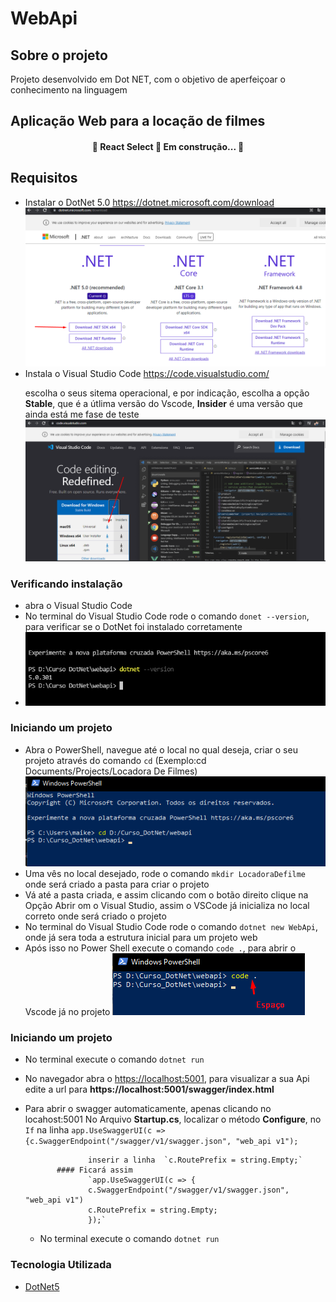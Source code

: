 # WebApi

## Sobre o projeto
Projeto desenvolvido em Dot NET, com o objetivo de aperfeiçoar o conhecimento na linguagem

## Aplicação Web para a locação de filmes

<h4 align="center">
  🚧  React Select 🚀 Em construção...  🚧
</h4>

## Requisitos

- Instalar o DotNet 5.0
  <https://dotnet.microsoft.com/download>
  <img src="assets/Screenshot_2.png">
- Instala o Visual Studio Code
  <https://code.visualstudio.com/>
  <p>escolha o seus sitema operacional, e por indicação, escolha a opção <b>Stable</b>, que é a útlima versão do Vscode, <b>Insider</b> é uma versão que ainda está me fase de teste
  <img src="assets/Screenshot_1.png">


### Verificando instalação 

- abra o Visual Studio Code
- No terminal do Visual Studio Code rode o comando `donet --version`, para verificar se o DotNet foi instalado corretamente
- <img src="assets/Screenshot_3.png">

### Iniciando um projeto
- Abra o PowerShell, navegue até o local no qual deseja, criar o seu projeto através do comando `cd` (Exemplo:cd Documents/Projects/Locadora De Filmes)
  <img src="assets/Screenshot_4.png">
- Uma vês no local desejado, rode o comando `mkdir LocadoraDefilme` onde será criado a pasta para criar o projeto
- Vá até a pasta criada, e assim clicando com o botão direito clique na Opção Abrir om o Visual Studio, assim o VSCode já inicializa no local correto onde será criado o projeto
- No terminal do Visual Studio Code rode o comando `dotnet new WebApi`, onde já sera toda a estrutura inicial para um projeto web
- Após isso no Power Shell execute o comando `code .`, para abrir o Vscode já no projeto
  <img src="assets/Screenshot_5.png">
### Iniciando um projeto

- No terminal execute o comando `dotnet run`
- No navegador abra o <https://localhost:5001>, para visualizar a sua Api edite a url para **https://localhost:5001/swagger/index.html**
- Para abrir o swagger automaticamente, apenas clicando no locahost:5001 
    No Arquivo **Startup.cs**, localizar o método **Configure**, no `If` na linha `app.UseSwaggerUI(c => {c.SwaggerEndpoint("/swagger/v1/swagger.json", "web_api v1");`

                    inserir a linha  `c.RoutePrefix = string.Empty;`
             #### Ficará assim       
                    `app.UseSwaggerUI(c => {
                    c.SwaggerEndpoint("/swagger/v1/swagger.json", "web_api v1")
                    c.RoutePrefix = string.Empty;
                    });`
  - No terminal execute o comando `dotnet run`

### Tecnologia Utilizada
- [DotNet5](https://dotnet.microsoft.com/)


